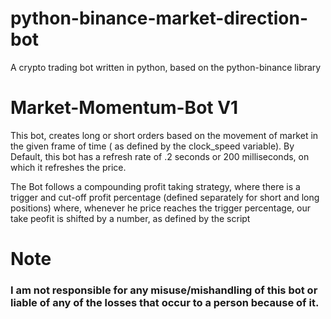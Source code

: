 # python-binance-market-direction-bot
A crypto trading bot written in python, based on the python-binance library


# Market-Momentum-Bot V1

This bot, creates long or short orders based on the movement of market in the given frame of time ( as defined by the clock_speed variable).
By Default, this bot has a refresh rate of .2 seconds or 200 milliseconds, on which it refreshes the price.


The Bot follows a compounding profit taking strategy, where there is a trigger and cut-off profit percentage (defined separately for short and long positions)
where, whenever he price reaches the trigger percentage, our take peofit is shifted by a number, as defined by the script


# Note 
### I am not responsible for any misuse/mishandling of this bot or liable of any of the losses that occur to a person because of it.




